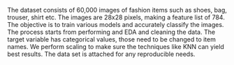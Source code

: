 The dataset consists of 60,000 images of fashion items such as shoes, bag, trouser, shirt etc. The images are 28x28 pixels, making a feature list of 784. The objective is to train various models and accurately classify the images. The process starts from performing and EDA and cleaning the data. The target variable has categorical values, those need to be changed to item names. We perform scaling to make sure the techniques like KNN can yield best results. The data set is attached for any reproducible needs.

